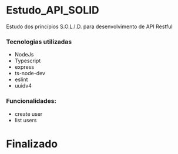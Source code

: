 # Estudo_API_SOLID
Estudo dos princípios S.O.L.I.D. para desenvolvimento de API Restful

### Tecnologias utilizadas
- NodeJs
- Typescript
- express
- ts-node-dev
- eslint
- uuidv4

### Funcionalidades:
- create user
- list users

# Finalizado
